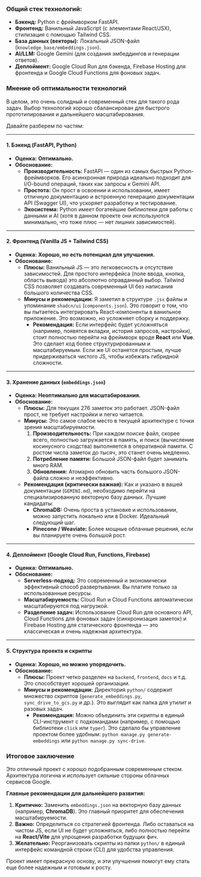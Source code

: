 ### Общий стек технологий:

*   **Бэкенд:** Python с фреймворком FastAPI.
*   **Фронтенд:** Ванильный JavaScript (с элементами React/JSX), стилизация с помощью Tailwind CSS.
*   **База данных (векторы):** Локальный JSON-файл (`knowledge_base/embeddings.json`).
*   **AI/LLM:** Google Gemini (для создания эмбеддингов и генерации ответов).
*   **Деплоймент:** Google Cloud Run для бэкенда, Firebase Hosting для фронтенда и Google Cloud Functions для фоновых задач.

### Мнение об оптимальности технологий

В целом, это очень солидный и современный стек для такого рода задач. Выбор технологий хорошо сбалансирован для быстрого прототипирования и дальнейшего масштабирования.

Давайте разберем по частям:

---

#### 1. Бэкенд (FastAPI, Python)

*   **Оценка:** **Оптимально.**
*   **Обоснование:**
    *   **Производительность:** FastAPI — один из самых быстрых Python-фреймворков. Его асинхронная природа идеально подходит для I/O-bound операций, таких как запросы к Gemini API.
    *   **Простота:** Он прост в освоении и использовании, имеет отличную документацию и встроенную генерацию документации API (Swagger UI), что ускоряет разработку и тестирование.
    *   **Экосистема:** Python имеет богатейшие библиотеки для работы с данными и AI (хотя в данном проекте они используются минимально, что тоже плюс — нет лишних зависимостей).

---

#### 2. Фронтенд (Vanilla JS + Tailwind CSS)

*   **Оценка:** **Хорошо, но есть потенциал для улучшения.**
*   **Обоснование:**
    *   **Плюсы:** Ванильный JS — это легковесность и отсутствие зависимостей. Для простого интерфейса (поле ввода, кнопка, область вывода) это абсолютно оправданный выбор. Tailwind CSS позволяет создавать современный UI без написания большого количества CSS.
    *   **Минусы и рекомендации:** Я заметил в структуре `.jsx` файлы и упоминание `shadcn/ui` (`components.json`). Это говорит о том, что вы пытаетесь интегрировать React-компоненты в ванильное приложение. Это возможно, но усложняет сборку и поддержку.
        *   **Рекомендация:** Если интерфейс будет усложняться (например, появятся вкладки, история запросов, настройки), стоит полностью перейти на фреймворк вроде **React** или **Vue**. Это сделает код более структурированным и масштабируемым. Если же UI останется простым, лучше придерживаться чистого JS, чтобы избежать гибридной сложности.

---

#### 3. Хранение данных (`embeddings.json`)

*   **Оценка:** **Неоптимально для масштабирования.**
*   **Обоснование:**
    *   **Плюсы:** Для текущих 276 заметок это работает. JSON-файл прост, не требует настройки и легко читается.
    *   **Минусы:** Это самое слабое место в текущей архитектуре с точки зрения масштабируемости.
        1.  **Производительность:** При каждом поиске файл, скорее всего, полностью загружается в память, и поиск (вычисление косинусного сходства) выполняется в оперативной памяти. С ростом числа заметок до тысяч, это станет очень медленно.
        2.  **Потребление памяти:** Большой JSON-файл будет занимать много RAM.
        3.  **Обновления:** Атомарно обновить часть большого JSON-файла сложно и неэффективно.
    *   **Рекомендация (критически важная):** Как и указано в вашей документации (`GEMINI.md`), необходимо перейти на специализированную векторную базу данных. Лучшие кандидаты:
        *   **ChromaDB:** Очень проста в установке и использовании, можно запустить локально или в Docker. Идеальный следующий шаг.
        *   **Pinecone / Weaviate:** Более мощные облачные решения, если вы планируете очень большой рост.

---

#### 4. Деплоймент (Google Cloud Run, Functions, Firebase)

*   **Оценка:** **Оптимально.**
*   **Обоснование:**
    *   **Serverless-подход:** Это современный и экономически эффективный способ развертывания. Вы платите только за использованные ресурсы.
    *   **Масштабируемость:** Cloud Run и Cloud Functions автоматически масштабируются под нагрузкой.
    *   **Разделение задач:** Использование Cloud Run для основного API, Cloud Functions для фоновых задач (синхронизация заметок) и Firebase Hosting для статического фронтенда — это классическая и очень надежная архитектура.

---

#### 5. Структура проекта и скрипты

*   **Оценка:** **Хорошо, но можно упорядочить.**
*   **Обоснование:**
    *   **Плюсы:** Проект четко разделен на `backend`, `frontend`, `docs` и т.д. Это способствует хорошей организации.
    *   **Минусы и рекомендации:** Директория `python/` содержит множество скриптов (`generate_embeddings.py`, `sync_drive_to_gcs.py` и др.). Это выглядит как папка для утилит и разовых задач.
        *   **Рекомендация:** Можно объединить эти скрипты в единый CLI-инструмент с подкомандами (например, с помощью библиотеки `click` или `typer`). Это сделало бы управление проектом более удобным: `python manage.py generate-embeddings` или `python manage.py sync-drive`.

### Итоговое заключение

Это отличный проект с хорошо подобранным современным стеком. Архитектура логична и использует сильные стороны облачных сервисов Google.

**Главные рекомендации для дальнейшего развития:**

1.  **Критично:** Заменить `embeddings.json` на векторную базу данных (например, **ChromaDB**). Это главный приоритет для обеспечения масштабируемости.
2.  **Важно:** Определиться со стратегией фронтенда. Либо оставаться на чистом JS, если UI не будет усложняться, либо полностью перейти на **React/Vite** для упрощения разработки будущих фич.
3.  **Желательно:** Реорганизовать скрипты из папки `python/` в единый интерфейс командной строки (CLI) для удобства управления.

Проект имеет прекрасную основу, и эти улучшения помогут ему стать еще более надежным и готовым к росту.